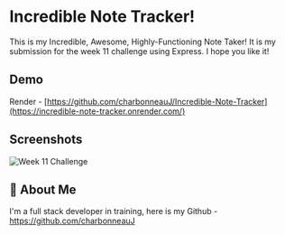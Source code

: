 
# Incredible Note Tracker!

This is my Incredible, Awesome, Highly-Functioning Note Taker! It is my submission for the week 11 challenge using Express. I hope you like it! 


## Demo

Render - [https://github.com/charbonneauJ/Incredible-Note-Tracker](https://incredible-note-tracker.onrender.com/)


## Screenshots

![Week 11 Challenge](https://github.com/user-attachments/assets/0dcbb301-f8ed-4669-b14d-820d9b3a0831)

## 🚀 About Me
I'm a full stack developer in training, here is my Github - https://github.com/charbonneauJ


